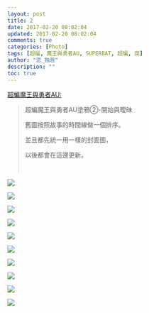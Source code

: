 ```yaml
---
layout: post
title: 2
date: 2017-02-20 08:02:04
updated: 2017-02-20 08:02:04
comments: true
categories: [Photo]
tags: [超蝠, 魔王與勇者AU, SUPERBAT, 超蝙, 腐]
author: "恋_独哲"
description: ""
toc: true
---
```


<p reblogfrom="reblogfrom"  ><a target="_blank" href="http://superbatdemogorgonandthebrave.lofter.com/post/1eb6db1d_e545de3"  >超蝙魔王與勇者AU:</a></p> 
<blockquote> 
 <p>超蝙魔王與勇者AU塗鴉②-開始與曖昧</p> 
 <p>舊圖按照故事的時間線做一個排序。</p> 
 <p>並且都先統一用一樣的封面圖，</p> 
 <p>以後都會在這邊更新。</p> 
 <p><br /></p> 
</blockquote>

![](https://raw.githubusercontent.com/alicewish/maple50821/master/img_YW5MWVN1NEpoZFZRYkdxdjc1NHU0WkQ2ejFRUWVUY29iZVM2OHNhZHkxdnRLS0hjdWtveGd3PT0.jpg)

![](https://raw.githubusercontent.com/alicewish/maple50821/master/img_YW5MWVN1NEpoZFZRYkdxdjc1NHU0VjZvbEgzRTNOVTBBK3dZczMrY3ZkQzh6R09oTHhIVEVBPT0.jpg)

![](https://raw.githubusercontent.com/alicewish/maple50821/master/img_YW5MWVN1NEpoZFZRYkdxdjc1NHU0UjdHTzNkak52RWlrKzZYVnYvWTFzS1o2T0tsV0ZvYnN3PT0.jpg)

![](https://raw.githubusercontent.com/alicewish/maple50821/master/img_YW5MWVN1NEpoZFZRYkdxdjc1NHU0ZTZYSWNXWm50dWdpZUk4WVhqL1E4TTRQNUpReFRPbGF3PT0.jpg)

![](https://raw.githubusercontent.com/alicewish/maple50821/master/img_YW5MWVN1NEpoZFZRYkdxdjc1NHU0YVN0emR5NUszVjc3TmRvSWsrSkNDZFFTUmdSdzArb013PT0.jpg)

![](https://raw.githubusercontent.com/alicewish/maple50821/master/img_YW5MWVN1NEpoZFZRYkdxdjc1NHU0WWE4elBER3ptVFB4Uzg3dlk0N0Y3RTJEVmRRUndTdEVnPT0.jpg)

![](https://raw.githubusercontent.com/alicewish/maple50821/master/img_YW5MWVN1NEpoZFZRYkdxdjc1NHU0WmwvVnlnRnMzMDVCYm1RN1RjaUJXQVYvWDVGZDkzTDB3PT0.jpg)

![](https://raw.githubusercontent.com/alicewish/maple50821/master/img_YW5MWVN1NEpoZFZRYkdxdjc1NHU0ZXEwT3BYYTByOVpESzA0bWk0dFhHTTk0VUNvbzBnQzJRPT0.jpg)

![](https://raw.githubusercontent.com/alicewish/maple50821/master/img_YW5MWVN1NEpoZFZRYkdxdjc1NHU0YWdlSGx0QXU2bEtCOUtUSWk0ZmxoenUyVnJMb3o5am5BPT0.jpg)

![](https://raw.githubusercontent.com/alicewish/maple50821/master/img_YW5MWVN1NEpoZFZRYkdxdjc1NHU0WXVLemVsNXpIcjFrRXdudC9TM3RKRGFqdENFTHFFRVdRPT0.jpg)